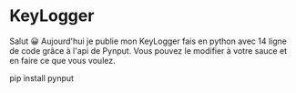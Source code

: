 # KeyLogger
Salut 😀 Aujourd'hui je publie mon KeyLogger fais en python avec 14 ligne de code grâce à l'api de Pynput.
Vous pouvez le modifier à votre sauce et en faire ce que vous voulez.

pip install pynput
